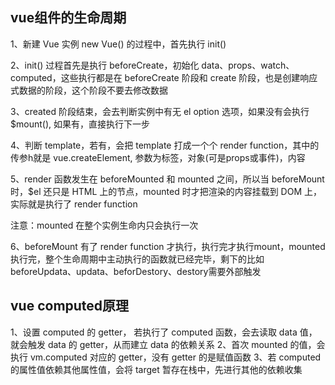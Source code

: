 <!--
 * @Author: xwen
 * @Date: 2020-04-20 20:07:29
 * @LastEditTime: 2020-04-20 21:40:18
 * @LastEditors: xwen
 * @Description: 
 -->

## vue组件的生命周期
1、新建 Vue 实例 new Vue() 的过程中，首先执行 init()

2、init() 过程首先是执行 beforeCreate，初始化 data、props、watch、computed，这些执行都是在 beforeCreate 阶段和 create 阶段，也是创建响应式数据的阶段，这个阶段不要去修改数据

3、created 阶段结束，会去判断实例中有无 el option 选项，如果没有会执行 $mount(), 如果有，直接执行下一步

4、判断 template，若有，会把 template 打成一个个 render function，其中的传参h就是 vue.createElement, 参数为标签，对象(可是props或事件)，内容

5、render 函数发生在 beforeMounted 和 mounted 之间，所以当 beforeMount 时，$el 还只是 HTML 上的节点，mounted 时才把渲染的内容挂载到 DOM 上，实际就是执行了 render function

注意：mounted 在整个实例生命内只会执行一次

6、beforeMount 有了 render function 才执行，执行完才执行mount，mounted 执行完，整个生命周期中主动执行的函数就已经完毕，剩下的比如 beforeUpdata、updata、beforDestory、destory需要外部触发

##  vue computed原理
1、设置 computed 的 getter， 若执行了 computed 函数，会去读取 data 值，就会触发 data 的 getter，从而建立 data 的依赖关系
2、首次 mounted 的值，会执行 vm.computed 对应的 getter，没有 getter 的是赋值函数
3、若 computed 的属性值依赖其他属性值，会将 target 暂存在栈中，先进行其他的依赖收集
